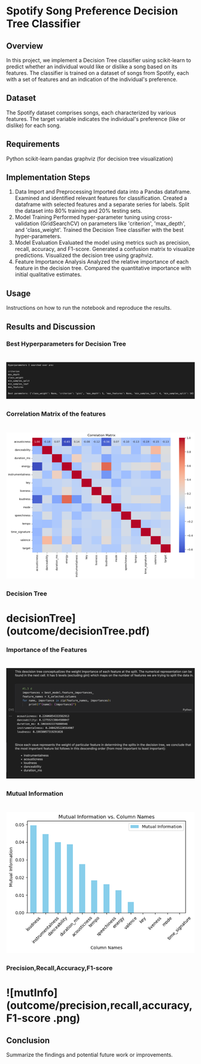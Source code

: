 # Spotify Song Preference Decision Tree Classifier
## Overview

In this project, we implement a Decision Tree classifier using scikit-learn to predict whether an individual would like or dislike a song based on its features. The classifier is trained on a dataset of songs from Spotify, each with a set of features and an indication of the individual's preference.

## Dataset

The Spotify dataset comprises songs, each characterized by various features. The target variable indicates the individual's preference (like or dislike) for each song.

## Requirements

Python
scikit-learn
pandas
graphviz (for decision tree visualization)
## Implementation Steps

1. Data Import and Preprocessing
Imported data into a Pandas dataframe.
Examined and identified relevant features for classification.
Created a dataframe with selected features and a separate series for labels.
Split the dataset into 80% training and 20% testing sets.
2. Model Training
Performed hyper-parameter tuning using cross-validation (GridSearchCV) on parameters like 'criterion', 'max_depth', and 'class_weight'.
Trained the Decision Tree classifier with the best hyper-parameters.
3. Model Evaluation
Evaluated the model using metrics such as precision, recall, accuracy, and F1-score.
Generated a confusion matrix to visualize predictions.
Visualized the decision tree using graphviz.
4. Feature Importance Analysis
Analyzed the relative importance of each feature in the decision tree.
Compared the quantitative importance with initial qualitative estimates.

## Usage

Instructions on how to run the notebook and reproduce the results.

## Results and Discussion

### Best Hyperparameters for Decision Tree
# ![bestHyperpar](outcome/bestHyperpar.png)
### Correlation Matrix of the features
# ![corrMat](outcome/corrMat.png)
### Decision Tree 
# decisionTree](outcome/decisionTree.pdf)
### Importance of the Features
# ![FeatureImportance](outcome/FeatureImportance.png)
### Mutual Information 
# ![mutInfo](outcome/mutInfo.png)
### Precision,Recall,Accuracy,F1-score 
# ![mutInfo](outcome/precision,recall,accuracy,F1-score .png)

## Conclusion

Summarize the findings and potential future work or improvements.


